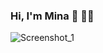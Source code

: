 ### Hi, I'm Mina 👋 :woman_technologist: 


![Screenshot_1](https://user-images.githubusercontent.com/64161512/147825150-8a05bdc3-9407-49d4-8622-4f9cc18eee4b.jpg)
<!--
**StefanatouGerasimina/StefanatouGerasimina** is a ✨ _special_ ✨ repository because its `README.md` (this file) appears on your GitHub profile.

Here are some ideas to get you started:

- 🔭 I’m currently working on ...
- 🌱 I’m currently learning ...
- 👯 I’m looking to collaborate on ...
- 🤔 I’m looking for help with ...
- 💬 Ask me about ...
- 📫 How to reach me: ...
- 😄 Pronouns: ...
- ⚡ Fun fact: ...
-->
